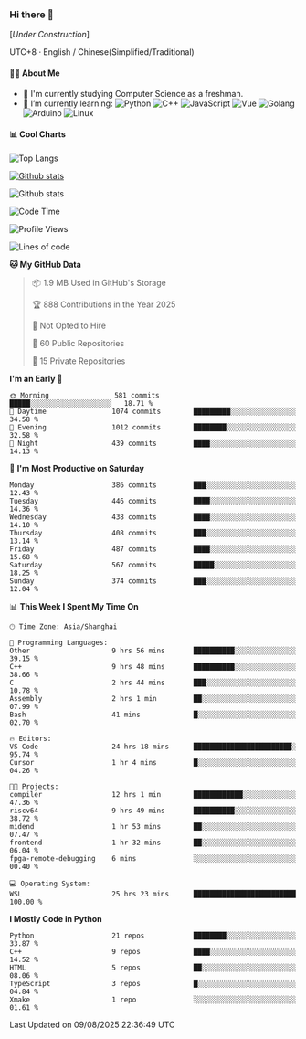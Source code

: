 ### Hi there 👋

\[*Under Construction*\]

UTC+8 · English / Chinese(Simplified/Traditional)

<!--
**NoNormalCreeper/NoNormalCreeper** is a ✨ _special_ ✨ repository because its `README.md` (this file) appears on your GitHub profile.

Here are some ideas to get you started:

- 🔭 I’m currently working on ...
- 🌱 I’m currently learning ...
- 👯 I’m looking to collaborate on ...
- 🤔 I’m looking for help with ...
- 💬 Ask me about ...
- 📫 How to reach me: ...
- 😄 Pronouns: ...
- ⚡ Fun fact: ...
-->

#### 👩‍💻 About Me

- 🏫 I'm currently studying Computer Science as a freshman.
- 🌱 I’m currently learning: 
![Python](https://img.shields.io/badge/-Python-blue?style=flat-square&logo=Python&logoColor=fff)
![C++](https://img.shields.io/badge/-C%2B%2B-00599C?style=flat-square&logo=C%2B%2B&logoColor=fff)
![JavaScript](https://img.shields.io/badge/-JavaScript-ffca18?style=flat-square&logo=JavaScript&logoColor=fff)
![Vue](https://img.shields.io/badge/-Vue-4FC08D?style=flat-square&logo=Vue.js&logoColor=fff)
![Golang](https://img.shields.io/badge/-Go-007d9c?style=flat-square&logo=Go&logoColor=fff)
![Arduino](https://img.shields.io/badge/-Arduino-00979D?style=flat-square&logo=Arduino&logoColor=fff)
![Linux](https://img.shields.io/badge/-Linux-FCC624?style=flat-square&logo=Linux&logoColor=fff)

#### 📊 Cool Charts

![Top Langs](https://readme-stats-zeta-six.vercel.app/api/top-langs/?username=NoNormalCreeper&layout=compact)

[![Github stats](https://readme-stats-zeta-six.vercel.app/api?username=NoNormalCreeper&show=reviews,discussions_started,discussions_answered,prs_merged,prs_merged_percentage)](https://github.com/anuraghazra/github-readme-stats)

![Github stats](https://github-profile-trophy.vercel.app/?username=NoNormalCreeper)


<!--START_SECTION:waka-->
![Code Time](http://img.shields.io/badge/Code%20Time-756%20hrs%2050%20mins-blue)

![Profile Views](http://img.shields.io/badge/Profile%20Views-5-blue)

![Lines of code](https://img.shields.io/badge/From%20Hello%20World%20I%27ve%20Written-4.3%20million%20lines%20of%20code-blue)

**🐱 My GitHub Data** 

> 📦 1.9 MB Used in GitHub's Storage 
 > 
> 🏆 888 Contributions in the Year 2025
 > 
> 🚫 Not Opted to Hire
 > 
> 📜 60 Public Repositories 
 > 
> 🔑 15 Private Repositories 
 > 
**I'm an Early 🐤** 

```text
🌞 Morning                581 commits         █████░░░░░░░░░░░░░░░░░░░░   18.71 % 
🌆 Daytime                1074 commits        █████████░░░░░░░░░░░░░░░░   34.58 % 
🌃 Evening                1012 commits        ████████░░░░░░░░░░░░░░░░░   32.58 % 
🌙 Night                  439 commits         ████░░░░░░░░░░░░░░░░░░░░░   14.13 % 
```
📅 **I'm Most Productive on Saturday** 

```text
Monday                   386 commits         ███░░░░░░░░░░░░░░░░░░░░░░   12.43 % 
Tuesday                  446 commits         ████░░░░░░░░░░░░░░░░░░░░░   14.36 % 
Wednesday                438 commits         ████░░░░░░░░░░░░░░░░░░░░░   14.10 % 
Thursday                 408 commits         ███░░░░░░░░░░░░░░░░░░░░░░   13.14 % 
Friday                   487 commits         ████░░░░░░░░░░░░░░░░░░░░░   15.68 % 
Saturday                 567 commits         █████░░░░░░░░░░░░░░░░░░░░   18.25 % 
Sunday                   374 commits         ███░░░░░░░░░░░░░░░░░░░░░░   12.04 % 
```


📊 **This Week I Spent My Time On** 

```text
🕑︎ Time Zone: Asia/Shanghai

💬 Programming Languages: 
Other                    9 hrs 56 mins       ██████████░░░░░░░░░░░░░░░   39.15 % 
C++                      9 hrs 48 mins       ██████████░░░░░░░░░░░░░░░   38.66 % 
C                        2 hrs 44 mins       ███░░░░░░░░░░░░░░░░░░░░░░   10.78 % 
Assembly                 2 hrs 1 min         ██░░░░░░░░░░░░░░░░░░░░░░░   07.99 % 
Bash                     41 mins             █░░░░░░░░░░░░░░░░░░░░░░░░   02.70 % 

🔥 Editors: 
VS Code                  24 hrs 18 mins      ████████████████████████░   95.74 % 
Cursor                   1 hr 4 mins         █░░░░░░░░░░░░░░░░░░░░░░░░   04.26 % 

🐱‍💻 Projects: 
compiler                 12 hrs 1 min        ████████████░░░░░░░░░░░░░   47.36 % 
riscv64                  9 hrs 49 mins       ██████████░░░░░░░░░░░░░░░   38.72 % 
midend                   1 hr 53 mins        ██░░░░░░░░░░░░░░░░░░░░░░░   07.47 % 
frontend                 1 hr 32 mins        ██░░░░░░░░░░░░░░░░░░░░░░░   06.04 % 
fpga-remote-debugging    6 mins              ░░░░░░░░░░░░░░░░░░░░░░░░░   00.40 % 

💻 Operating System: 
WSL                      25 hrs 23 mins      █████████████████████████   100.00 % 
```

**I Mostly Code in Python** 

```text
Python                   21 repos            ████████░░░░░░░░░░░░░░░░░   33.87 % 
C++                      9 repos             ████░░░░░░░░░░░░░░░░░░░░░   14.52 % 
HTML                     5 repos             ██░░░░░░░░░░░░░░░░░░░░░░░   08.06 % 
TypeScript               3 repos             █░░░░░░░░░░░░░░░░░░░░░░░░   04.84 % 
Xmake                    1 repo              ░░░░░░░░░░░░░░░░░░░░░░░░░   01.61 % 
```




 Last Updated on 09/08/2025 22:36:49 UTC
<!--END_SECTION:waka-->

